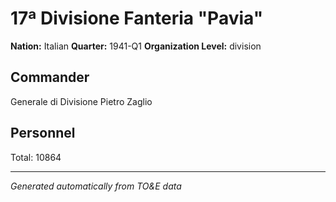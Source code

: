 # 17ª Divisione Fanteria "Pavia"

**Nation:** Italian
**Quarter:** 1941-Q1
**Organization Level:** division

## Commander

Generale di Divisione Pietro Zaglio

## Personnel

Total: 10864

---
*Generated automatically from TO&E data*
